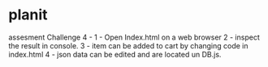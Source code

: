 # planit
assesment
Challenge 4 - 
1 - Open Index.html on a web browser
2 - inspect the result in console.
3 - item can be added to cart by changing code in index.html
4 - json data can be edited and are located un DB.js.
